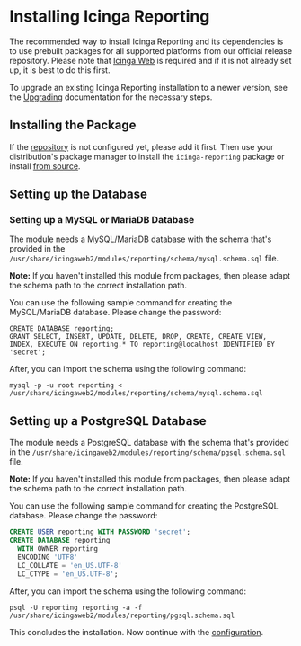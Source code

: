 <!-- {% if index %} -->
# Installing Icinga Reporting

The recommended way to install Icinga Reporting and its dependencies is to use prebuilt packages for all supported
platforms from our official release repository. Please note that [Icinga Web](https://icinga.com/docs/icinga-web) is
required and if it is not already set up, it is best to do this first.

To upgrade an existing Icinga Reporting installation to a newer version, see the [Upgrading](80-Upgrading.md) documentation
for the necessary steps.
<!-- {% else %} -->
<!-- {% if not icingaDocs %} -->

## Installing the Package

If the [repository](https://packages.icinga.com) is not configured yet, please add it first.
Then use your distribution's package manager to install the `icinga-reporting` package
or install [from source](02-Installation.md.d/From-Source.md).
<!-- {% endif %} -->

## Setting up the Database

### Setting up a MySQL or MariaDB Database

The module needs a MySQL/MariaDB database with the schema that's provided in the `/usr/share/icingaweb2/modules/reporting/schema/mysql.schema.sql` file.
<!-- {% if not icingaDocs %} -->

**Note:** If you haven't installed this module from packages, then please adapt the schema path to the correct installation path.

<!-- {% endif %} -->

You can use the following sample command for creating the MySQL/MariaDB database. Please change the password:

```
CREATE DATABASE reporting;
GRANT SELECT, INSERT, UPDATE, DELETE, DROP, CREATE, CREATE VIEW, INDEX, EXECUTE ON reporting.* TO reporting@localhost IDENTIFIED BY 'secret';
```

After, you can import the schema using the following command:

```
mysql -p -u root reporting < /usr/share/icingaweb2/modules/reporting/schema/mysql.schema.sql
```

## Setting up a PostgreSQL Database

The module needs a PostgreSQL database with the schema that's provided in the `/usr/share/icingaweb2/modules/reporting/schema/pgsql.schema.sql` file.
<!-- {% if not icingaDocs %} -->

**Note:** If you haven't installed this module from packages, then please adapt the schema path to the correct installation path.

<!-- {% endif %} -->

You can use the following sample command for creating the PostgreSQL database. Please change the password:

```sql
CREATE USER reporting WITH PASSWORD 'secret';
CREATE DATABASE reporting
  WITH OWNER reporting
  ENCODING 'UTF8'
  LC_COLLATE = 'en_US.UTF-8'
  LC_CTYPE = 'en_US.UTF-8';
```

After, you can import the schema using the following command:

```
psql -U reporting reporting -a -f /usr/share/icingaweb2/modules/reporting/pgsql.schema.sql
```

This concludes the installation. Now continue with the [configuration](03-Configuration.md).
<!-- {% endif %} --><!-- {# end else if index #} -->
